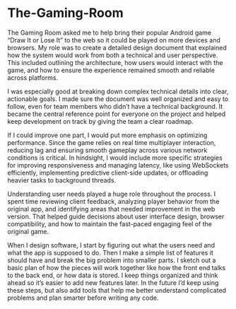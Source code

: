 # The-Gaming-Room
The Gaming Room asked me to help bring their popular Android game “Draw It or Lose It” to the web so it could be played on more devices and browsers. My role was to create a detailed design document that explained how the system would work from both a technical and user perspective. This included outlining the architecture, how users would interact with the game, and how to ensure the experience remained smooth and reliable across platforms.

I was especially good at breaking down complex technical details into clear, actionable goals. I made sure the document was well organized and easy to follow, even for team members who didn’t have a technical background. It became the central reference point for everyone on the project and helped keep development on track by giving the team a clear roadmap.

If I could improve one part, I would put more emphasis on optimizing performance. Since the game relies on real time multiplayer interaction, reducing lag and ensuring smooth gameplay across various network conditions is critical. In hindsight, I would include more specific strategies for improving responsiveness and managing latency, like using WebSockets efficiently, implementing predictive client-side updates, or offloading heavier tasks to background threads.

Understanding user needs played a huge role throughout the process. I spent time reviewing client feedback, analyzing player behavior from the original app, and identifying areas that needed improvement in the web version. That helped guide decisions about user interface design, browser compatibility, and how to maintain the fast-paced engaging feel of the original game.

When I design software, I start by figuring out what the users need and what the app is supposed to do. Then I make a simple list of features it should have and break the big problem into smaller parts. I sketch out a basic plan of how the pieces will work together like how the front end talks to the back end, or how data is stored. I keep things organized and think ahead so it’s easier to add new features later. In the future I’d keep using these steps, but also add tools that help me better understand complicated problems and plan smarter before writing any code.
